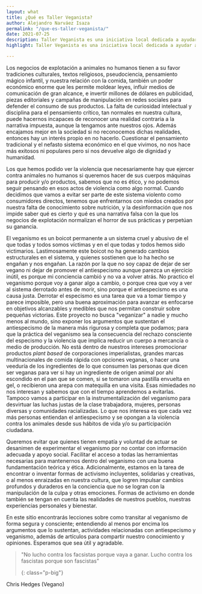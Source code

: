 ```yaml
---
layout: what
title: ¿Qué es Taller Veganista?
author: Alejandro Narváez Isaza
permalink: "/que-es-taller-veganista/"
date: 2021-07-25
description: Taller Veganista es una iniciativa local dedicada a ayudar a las personas que están interesadas en practicar el veganismo pero no saben cómo hacerlo, tienen dificultades, preguntas, o no tienen con quién hablar. Compartimos nuestra experiencia y recopilamos información valiosa desde un enfoque pro-interseccional, anti-imperialista y anti-capitalista.
highlight: Taller Veganista es una iniciativa local dedicada a ayudar a las personas que están interesadas en practicar el veganismo pero no saben cómo hacerlo, tienen dificultades, preguntas, o no tienen con quién hablar. Compartimos nuestra experiencia y recopilamos información valiosa desde un enfoque pro-interseccional, anti-imperialista y anti-capitalista.

---
```

Los negocios de explotación a animales no humanos tienen a su favor tradiciones culturales, textos religiosos, pseudociencia, pensamiento mágico infantil, y nuestra relación con la comida, también un poder económico enorme que les permite moldear leyes, influir medios de comunicación de gran alcance, e invertir millones de dólares en publicidad, piezas editoriales y campañas de manipulación en redes sociales para defender el consumo de sus productos. La falta de curiosidad intelectual y disciplina para el pensamiento crítico, tan normales en nuestra cultura, puede hacernos incapaces de reconocer una realidad contraria a la narrativa impuesta, aunque la tengamos ante nuestros ojos. Además encajamos mejor en la sociedad si no reconocemos dichas realidades, entonces hay un interés propio en no hacerlo. Cuestionar el pensamiento tradicional y el nefasto sistema económico en el que vivimos, no nos hace más exitosos ni populares pero si nos devuelve algo de dignidad y humanidad.

Los que hemos podido ver la violencia que necesariamente hay que ejercer contra animales no humanos si queremos hacer de sus cuerpos máquinas para producir y/o productos, sabemos que no es ético, y no podemos seguir pensando en esos actos de violencia como algo normal. Cuando decidimos que vamos a evitar ser parte de este sistema violento como consumidores directos, tenemos que enfrentarnos con miedos creados por nuestra falta de conocimiento sobre nutrición, y la desinformación que nos impide saber qué es cierto y qué es una narrativa falsa con la que los negocios de explotación normalizan el horror de sus prácticas y perpetúan su ganancia.

El veganismo es un boicot permanente a un sistema cruel y abusivo de el que todas y todos somos víctimas y en el que todas y todos hemos sido victimarios. Lastimosamente este boicot no ha generado cambios estructurales en el sistema, y quienes sostienen que lo ha hecho se engañan y nos engañan. La razón por la que no soy capaz de dejar de ser vegano ni dejar de promover el antiespecismo aunque parezca un ejercicio inútil, es porque mi conciencia cambió y no va a volver atrás. No practico el veganismo porque voy a ganar algo a cambio, o porque crea que voy a ver al sistema derrotado antes de morir, sino porque el antiespecismo es una causa justa. Derrotar el especismo es una tarea que va a tomar tiempo y parece imposible, pero una buena aproximación para avanzar es enfocarse en objetivos alcanzables y medibles que nos permitan construir sobre pequeñas victorias. Este proyecto no busca "veganizar" a nadie y mucho menos al mundo, sino exponer los argumentos que sustentan el antiespecismo de la manera más rigurosa y completa que podamos; para que la práctica del veganismo sea la consecuencia del rechazo consciente del especismo y la violencia que implica reducir un cuerpo a mercancía o medio de producción. No está dentro de nuestros intereses promocionar productos _plant based_ de corporaciones imperialistas, grandes marcas multinacionales de comida rápida con opciones veganas, o hacer una veeduría de los ingredientes de lo que consumen las personas que dicen ser veganas para ver si hay un ingrediente de origen animal por ahí escondido en el pan que se comen, si se tomaron una pastilla envuelta en gel, o recibieron una arepa con matequilla en una visita. Esas nimiedades no nos interesan y sabemos que con el tiempo aprendemos a evitarlas. Tampoco vamos a participar en la instrumentalización del veganismo para desvirtuar las luchas justas de la clase trabajadora, mujeres, personas diversas y comunidades racializadas. Lo que nos interesa es que cada vez más personas entiendan el antiespecismo y se opongan a la violencia contra los animales desde sus hábitos de vida y/o su participación ciudadana.

Queremos evitar que quienes tienen empatía y voluntad de actuar se desanimen de experimentar el veganismo por no contar con información adecuada y apoyo social. Facilitar el acceso a todas las herramientas necesarias para mantenernos dentro del veganismo con una buena fundamentación teórica y ética. Adicionalmente, estamos en la tarea de encontrar o inventar formas de activismo incluyentes, solidarias y creativas, o al menos enraizadas en nuestra cultura, que logren impulsar cambios profundos y duraderos en la conciencia que no se logran con la manipulación de la culpa y otras emociones. Formas de activismo en donde también se tengan en cuenta las realidades de nuestros pueblos, nuestras experiencias personales y bienestar.

En este sitio encontrarás lecciones sobre como transitar al veganismo de forma segura y consciente; entendiendo al menos por encima los argumentos que lo sustentan, actividades relacionadas con antiespecismo y veganismo, además de artículos para compartir nuestro conocimiento y opiniones. Esperamos que sea útil y agradable.

> "No lucho contra los facsistas porque vaya a ganar. Lucho contra los fascistas porque son fascistas"
>
> {: class="p-big"}

Chris Hedges (Vegano)
